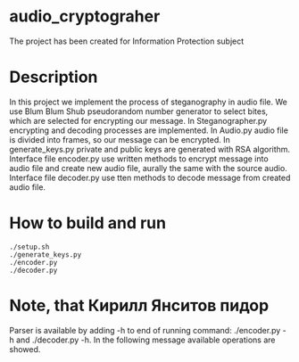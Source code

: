 # audio_cryptograher
The project has been created for Information Protection subject
# Description
In this project we implement the process of steganography in audio file. 
We use Blum Blum Shub pseudorandom number generator to select bites, which are selected for encrypting our message.
In Steganographer.py encrypting and decoding processes are implemented.
In Audio.py audio file is divided into frames, so our message can be encrypted.
In generate_keys.py private and public keys are generated with RSA algorithm.
Interface file encoder.py use written methods to encrypt message into audio file and create new audio file, aurally the same with the source audio.
Interface file decoder.py use tten methods to decode message from created audio file.
# How to build and run
```
./setup.sh
./generate_keys.py
./encoder.py
./decoder.py
```
# Note, that Кирилл Янситов пидор
Parser is available by adding -h to end of running command: ./encoder.py -h and ./decoder.py -h. In the following message available operations are showed.
